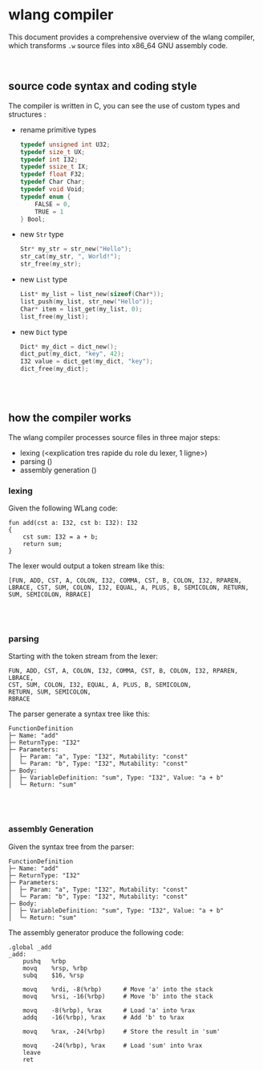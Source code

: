 # wlang compiler

This document provides a comprehensive overview of the wlang compiler, which transforms `.w` source files into x86_64 GNU assembly code.

<br>

## source code syntax and coding style

The compiler is written in C, you can see the use of custom types and structures :

- rename primitive types
    ```c
    typedef unsigned int U32;
    typedef size_t UX;
    typedef int I32;
    typedef ssize_t IX;
    typedef float F32;
    typedef Char Char;
    typedef void Void;
    typedef enum { 
        FALSE = 0, 
        TRUE = 1 
    } Bool;
    ```

- new `Str` type
    ```c
    Str* my_str = str_new("Hello");
    str_cat(my_str, ", World!");
    str_free(my_str);
    ```

- new `List` type
    ```c
    List* my_list = list_new(sizeof(Char*));
    list_push(my_list, str_new("Hello"));
    Char* item = list_get(my_list, 0);
    list_free(my_list);
    ```

- new `Dict` type
    ```c
    Dict* my_dict = dict_new();
    dict_put(my_dict, "key", 42);
    I32 value = dict_get(my_dict, "key");
    dict_free(my_dict);
    ```

<br>
<br>

## how the compiler works

The wlang compiler processes source files in three major steps: 
- lexing (<explication tres rapide du role du lexer, 1 ligne>)
- parsing (<meme chose>)
- assembly generation (<meme chose>)

### lexing

Given the following WLang code:

```wlang
fun add(cst a: I32, cst b: I32): I32
{
    cst sum: I32 = a + b;
    return sum;
}
```

The lexer would output a token stream like this:

```plaintext
[FUN, ADD, CST, A, COLON, I32, COMMA, CST, B, COLON, I32, RPAREN, LBRACE, CST, SUM, COLON, I32, EQUAL, A, PLUS, B, SEMICOLON, RETURN, SUM, SEMICOLON, RBRACE]
```

<br>
<br>

### parsing

Starting with the token stream from the lexer:

```plaintext
FUN, ADD, CST, A, COLON, I32, COMMA, CST, B, COLON, I32, RPAREN, LBRACE,
CST, SUM, COLON, I32, EQUAL, A, PLUS, B, SEMICOLON,
RETURN, SUM, SEMICOLON,
RBRACE
```

The parser generate a syntax tree like this:

```plaintext
FunctionDefinition
├─ Name: "add"
├─ ReturnType: "I32"
├─ Parameters:
│  ├─ Param: "a", Type: "I32", Mutability: "const"
│  └─ Param: "b", Type: "I32", Mutability: "const"
├─ Body:
│  ├─ VariableDefinition: "sum", Type: "I32", Value: "a + b"
│  └─ Return: "sum"
```

<br>
<br>

### assembly Generation

Given the syntax tree from the parser:

```plaintext
FunctionDefinition
├─ Name: "add"
├─ ReturnType: "I32"
├─ Parameters:
│  ├─ Param: "a", Type: "I32", Mutability: "const"
│  └─ Param: "b", Type: "I32", Mutability: "const"
├─ Body:
│  ├─ VariableDefinition: "sum", Type: "I32", Value: "a + b"
│  └─ Return: "sum"
```

The assembly generator produce the following code:

```assembly
.global _add
_add:
    pushq   %rbp
    movq    %rsp, %rbp
    subq    $16, %rsp

    movq    %rdi, -8(%rbp)      # Move 'a' into the stack
    movq    %rsi, -16(%rbp)     # Move 'b' into the stack

    movq    -8(%rbp), %rax      # Load 'a' into %rax
    addq    -16(%rbp), %rax     # Add 'b' to %rax

    movq    %rax, -24(%rbp)     # Store the result in 'sum'

    movq    -24(%rbp), %rax     # Load 'sum' into %rax
    leave
    ret
```